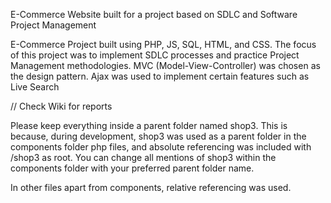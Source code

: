 E-Commerce Website built for a project based on SDLC and Software Project Management

E-Commerce Project built using PHP, JS, SQL, HTML, and CSS. The focus of this project was to implement SDLC processes and practice Project Management methodologies.
MVC (Model-View-Controller) was chosen as the design pattern. Ajax was used to implement certain features such as Live Search

// Check Wiki for reports

Please keep everything inside a parent folder named shop3. This is because, during development, shop3 was used as a parent folder in the components folder php files, and absolute referencing was included with /shop3 as root. You can change all mentions of shop3 within the components folder with your preferred parent folder name.

In other files apart from components, relative referencing was used.

